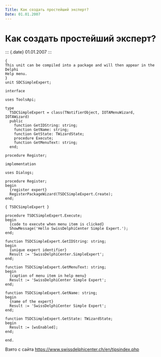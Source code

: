 ```yaml
---
Title: Как создать простейший эксперт?
Date: 01.01.2007
---
```



Как создать простейший эксперт?
===============================

::: {.date}
01.01.2007
:::

    { 
    This unit can be compiled into a package and will then appear in the Delphi 
    Help menu. 
    } 
    unit SDCSimpleExpert; 
     
    interface 
     
    uses ToolsApi; 
     
    type 
      TSDCSimpleExpert = class(TNotifierObject, IOTAMenuWizard, IOTAWizard) 
      public 
        function GetIDString: string; 
        function GetName: string; 
        function GetState: TWizardState; 
        procedure Execute; 
        function GetMenuText: string; 
      end; 
     
    procedure Register; 
     
    implementation 
     
    uses Dialogs; 
     
    procedure Register; 
    begin 
      {register expert} 
      RegisterPackageWizard(TSDCSimpleExpert.Create); 
    end; 
     
    { TSDCSimpleExpert } 
     
    procedure TSDCSimpleExpert.Execute; 
    begin 
      {code to execute when menu item is clicked} 
      ShowMessage('Hello SwissDelphiCenter Simple Expert.'); 
    end; 
     
    function TSDCSimpleExpert.GetIDString: string; 
    begin 
      {unique expert identifier} 
      Result := 'SwissDelphiCenter.SimpleExpert'; 
    end; 
     
    function TSDCSimpleExpert.GetMenuText: string; 
    begin 
      {caption of menu item in help menu} 
      Result := 'SwissDelphiCenter Simple Expert'; 
    end; 
     
    function TSDCSimpleExpert.GetName: string; 
    begin 
      {name of the expert} 
      Result := 'SwissDelphiCenter Simple Expert'; 
    end; 
     
    function TSDCSimpleExpert.GetState: TWizardState; 
    begin 
      Result := [wsEnabled]; 
    end; 
     
    end. 

Взято с сайта <https://www.swissdelphicenter.ch/en/tipsindex.php>
